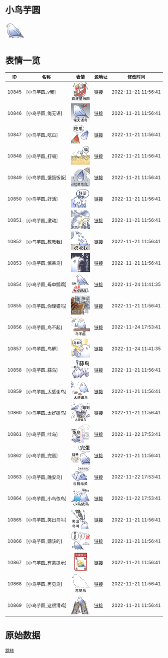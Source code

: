 # 小鸟芋圆

<img src="./cover.png" height="60" alt="cover" />

# 表情一览

|ID|名称|表情|源地址|修改时间|
|----|----|----|----|----|
|10845|[小鸟芋圆_v我]|<img src="./pic/010845_%5B小鸟芋圆_v我%5D.png" height="60" alt="v我"/>|[链接](http://i0.hdslb.com/bfs/emote/b2770b50f152085a06d538f8f43523693b2daf05.png)|2022-11-21 11:56:41|
|10846|[小鸟芋圆_俺无语]|<img src="./pic/010846_%5B小鸟芋圆_俺无语%5D.png" height="60" alt="俺无语"/>|[链接](http://i0.hdslb.com/bfs/emote/78abf9612df81ff76d50f4a3d76bf3d5b6d11fe2.png)|2022-11-21 11:56:41|
|10847|[小鸟芋圆_吃瓜]|<img src="./pic/010847_%5B小鸟芋圆_吃瓜%5D.png" height="60" alt="吃瓜"/>|[链接](http://i0.hdslb.com/bfs/emote/c059e2c32c3358feef577d6542a825f0ae078825.png)|2022-11-21 11:56:41|
|10848|[小鸟芋圆_打嗝]|<img src="./pic/010848_%5B小鸟芋圆_打嗝%5D.png" height="60" alt="打嗝"/>|[链接](http://i0.hdslb.com/bfs/emote/e2ffe77c19e5b7b7ff4832ffc33d4d7fe64a47c6.png)|2022-11-21 11:56:41|
|10849|[小鸟芋圆_饿饿饭饭]|<img src="./pic/010849_%5B小鸟芋圆_饿饿饭饭%5D.png" height="60" alt="饿饿饭饭"/>|[链接](http://i0.hdslb.com/bfs/emote/6e091c393db4a80c1c26dc263288c2a1fc799748.png)|2022-11-21 11:56:41|
|10850|[小鸟芋圆_好活]|<img src="./pic/010850_%5B小鸟芋圆_好活%5D.png" height="60" alt="好活"/>|[链接](http://i0.hdslb.com/bfs/emote/7d3a5db97b8c436973295db095727cba1f85e22a.png)|2022-11-21 11:56:41|
|10851|[小鸟芋圆_激动]|<img src="./pic/010851_%5B小鸟芋圆_激动%5D.png" height="60" alt="激动"/>|[链接](http://i0.hdslb.com/bfs/emote/891b70f30a05c3abf0f3f3d349ce38911d2e8bfc.png)|2022-11-21 11:56:41|
|10852|[小鸟芋圆_教教我]|<img src="./pic/010852_%5B小鸟芋圆_教教我%5D.png" height="60" alt="教教我"/>|[链接](http://i0.hdslb.com/bfs/emote/658cff662196e86fce33430355c41b479528f484.png)|2022-11-21 11:56:41|
|10853|[小鸟芋圆_惊呆鸟]|<img src="./pic/010853_%5B小鸟芋圆_惊呆鸟%5D.png" height="60" alt="惊呆鸟"/>|[链接](http://i0.hdslb.com/bfs/emote/d5f4bebe4349f315749ac18dc54ccddef1c302ad.png)|2022-11-21 11:56:41|
|10854|[小鸟芋圆_母单鹦鹉]|<img src="./pic/010854_%5B小鸟芋圆_母单鹦鹉%5D.png" height="60" alt="母单鹦鹉"/>|[链接](http://i0.hdslb.com/bfs/emote/d45c2d1952e26c96eb2f5b46ff656ce7350ed705.png)|2022-11-24 11:41:35|
|10855|[小鸟芋圆_你理猫吗]|<img src="./pic/010855_%5B小鸟芋圆_你理猫吗%5D.png" height="60" alt="你理猫吗"/>|[链接](http://i0.hdslb.com/bfs/emote/fccc02ced9a11a55add249a9928daa546eea0037.png)|2022-11-21 11:56:41|
|10856|[小鸟芋圆_鸟不起]|<img src="./pic/010856_%5B小鸟芋圆_鸟不起%5D.png" height="60" alt="鸟不起"/>|[链接](http://i0.hdslb.com/bfs/emote/9f4c7af65b9ca360601d98c6a5bdf5bc1adb8631.png)|2022-11-24 17:53:41|
|10857|[小鸟芋圆_鸟解]|<img src="./pic/010857_%5B小鸟芋圆_鸟解%5D.png" height="60" alt="鸟解"/>|[链接](http://i0.hdslb.com/bfs/emote/f11ce35d542f2f7fa2e20980a2dbe844450faa58.png)|2022-11-24 11:41:35|
|10858|[小鸟芋圆_蒜鸟]|<img src="./pic/010858_%5B小鸟芋圆_蒜鸟%5D.png" height="60" alt="蒜鸟"/>|[链接](http://i0.hdslb.com/bfs/emote/d1b3b435da738f581958948e3b81691d2fea057c.png)|2022-11-21 11:56:41|
|10859|[小鸟芋圆_太感谢鸟]|<img src="./pic/010859_%5B小鸟芋圆_太感谢鸟%5D.png" height="60" alt="太感谢鸟"/>|[链接](http://i0.hdslb.com/bfs/emote/32fd3fb531f01a8289b26503bab8940465729818.png)|2022-11-21 11:56:41|
|10860|[小鸟芋圆_太好磕鸟]|<img src="./pic/010860_%5B小鸟芋圆_太好磕鸟%5D.png" height="60" alt="太好磕鸟"/>|[链接](http://i0.hdslb.com/bfs/emote/b7bd4041a3bba02acbc98bfc8ee67317e3ce686b.png)|2022-11-21 11:56:41|
|10861|[小鸟芋圆_吐鸟]|<img src="./pic/010861_%5B小鸟芋圆_吐鸟%5D.png" height="60" alt="吐鸟"/>|[链接](http://i0.hdslb.com/bfs/emote/c0ff72fb4e70455f20be1ea5126dfd5d82aa37f9.png)|2022-11-22 17:53:41|
|10862|[小鸟芋圆_完蛋]|<img src="./pic/010862_%5B小鸟芋圆_完蛋%5D.png" height="60" alt="完蛋"/>|[链接](http://i0.hdslb.com/bfs/emote/2d73ab907880ad6c46b1827d68d4cd110c777fa4.png)|2022-11-21 11:56:41|
|10863|[小鸟芋圆_晚安鸟]|<img src="./pic/010863_%5B小鸟芋圆_晚安鸟%5D.png" height="60" alt="晚安鸟"/>|[链接](http://i0.hdslb.com/bfs/emote/eb6f7ab0e68852c1679ed1a779543c8a9439faef.png)|2022-11-22 17:53:41|
|10864|[小鸟芋圆_小鸟依鸟]|<img src="./pic/010864_%5B小鸟芋圆_小鸟依鸟%5D.png" height="60" alt="小鸟依鸟"/>|[链接](http://i0.hdslb.com/bfs/emote/dddd7904a4a30211e661f7ae71cc315eca6dd730.png)|2022-11-22 17:53:41|
|10865|[小鸟芋圆_笑出鸟叫]|<img src="./pic/010865_%5B小鸟芋圆_笑出鸟叫%5D.png" height="60" alt="笑出鸟叫"/>|[链接](http://i0.hdslb.com/bfs/emote/4a6b29102165553cec6624c980afb92f44f22a7d.png)|2022-11-21 11:56:41|
|10866|[小鸟芋圆_鹦该的]|<img src="./pic/010866_%5B小鸟芋圆_鹦该的%5D.png" height="60" alt="鹦该的"/>|[链接](http://i0.hdslb.com/bfs/emote/247bf6a6fd67f6c78202dfc1af701eab28968a15.png)|2022-11-21 11:56:41|
|10867|[小鸟芋圆_有禽提示]|<img src="./pic/010867_%5B小鸟芋圆_有禽提示%5D.png" height="60" alt="有禽提示"/>|[链接](http://i0.hdslb.com/bfs/emote/58bfdc6940b18e9993358f907ca0927cc49c8638.png)|2022-11-21 11:56:41|
|10868|[小鸟芋圆_再见鸟]|<img src="./pic/010868_%5B小鸟芋圆_再见鸟%5D.png" height="60" alt="再见鸟"/>|[链接](http://i0.hdslb.com/bfs/emote/5abb22f8aad81b2f8bbb4cffbf0447d0c90a96a2.png)|2022-11-21 11:56:41|
|10869|[小鸟芋圆_这很滑鸡]|<img src="./pic/010869_%5B小鸟芋圆_这很滑鸡%5D.png" height="60" alt="这很滑鸡"/>|[链接](http://i0.hdslb.com/bfs/emote/9e8124127458195a3f3f6d476a76b79ae33301d5.png)|2022-11-21 11:56:41|

# 原始数据

[跳转](./raw.json)


